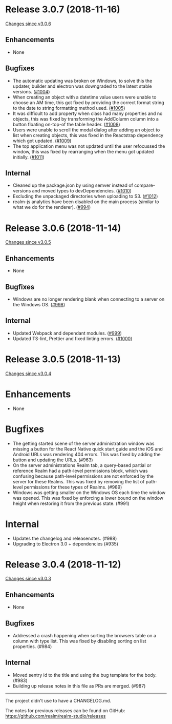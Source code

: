 # Release 3.0.7 (2018-11-16)

[Changes since v3.0.6](https://github.com/realm/realm-studio/compare/v3.0.6...v3.0.7)

## Enhancements
- None

## Bugfixes
- The automatic updating was broken on Windows, to solve this the updater, builder and electron was downgraded to the latest stable versions. ([#1004](https://github.com/realm/realm-studio/pull/1004))
- When creating an object with a datetime value users were unable to choose an AM time, this got fixed by providing the correct format string to the date to string formatting method used. ([#1005](https://github.com/realm/realm-studio/pull/1005))
- It was difficult to add property when class had many properties and no objects, this was fixed by transforming the AddColumn column into a button floating on-top-of the table header. ([#1008](https://github.com/realm/realm-studio/pull/1008))
- Users were unable to scroll the modal dialog after adding an object to list when creating objects, this was fixed in the Reactstrap dependency which got updated. ([#1009](https://github.com/realm/realm-studio/pull/1009))
- The top application menu was not updated until the user refocussed the window, this was fixed by rearranging when the menu got updated initially. ([#1011](https://github.com/realm/realm-studio/pull/1011))

## Internal
- Cleaned up the package.json by using semver instead of compare-versions and moved types to devDependencies. ([#1010](https://github.com/realm/realm-studio/pull/1010))
- Excluding the unpackaged directories when uploading to S3. ([#1012](https://github.com/realm/realm-studio/pull/1012))
- realm-js analytics have been disabled on the main process (similar to what we do for the renderer). ([#994](https://github.com/realm/realm-studio/issues/994))


# Release 3.0.6 (2018-11-14)

[Changes since v3.0.5](https://github.com/realm/realm-studio/compare/v3.0.5...v3.0.6)

## Enhancements
- None

## Bugfixes
- Windows are no longer rendering blank when connecting to a server on the Windows OS. ([#998](https://github.com/realm/realm-studio/pull/998))

## Internal
- Updated Webpack and dependant modules. ([#999](https://github.com/realm/realm-studio/pull/999))
- Updated TS-lint, Prettier and fixed linting errors. ([#1000](https://github.com/realm/realm-studio/pull/1000))


# Release 3.0.5 (2018-11-13)

[Changes since v3.0.4](https://github.com/realm/realm-studio/compare/v3.0.4...v3.0.5)

# Enhancements
- None

# Bugfixes
- The getting started scene of the server administration window was missing a button for the React Native quick start guide and the iOS and Android URLs was rendering 404 errors. This was fixed by adding the button and updating the URLs. (#963)
- On the server administrations Realm tab, a query-based partial or reference Realm had a path-level permissions block, which was confusing because path-level permissions are not enforced by the server for these Realms. This was fixed by removing the list of path-level permissions for these types of Realms. (#989)
- Windows was getting smaller on the Windows OS each time the window was opened. This was fixed by enforcing a lower bound on the window height when restoring it from the previous state. (#991)

# Internal
- Updates the changelog and releasenotes. (#988)
- Upgrading to Electron 3.0 + dependencies (#935)


# Release 3.0.4 (2018-11-12)

[Changes since v3.0.3](https://github.com/realm/realm-studio/compare/v3.0.3...v3.0.4)

## Enhancements
- None

## Bugfixes
- Addressed a crash happening when sorting the browsers table on a column with type list. This was fixed by disabling sorting on list properties. (#984)

## Internal
- Moved sentry id to the title and using the bug template for the body. (#983)
- Building up release notes in this file as PRs are merged. (#987)

---

The project didn't use to have a CHANGELOG.md.

The notes for previous releases can be found on GitHub: https://github.com/realm/realm-studio/releases

